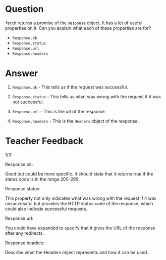 # Question

`fetch` returns a promise of the `Response` object. It has a lot of useful properties on it. Can you explain what each of these properties are for?

- `Response.ok`
- `Response.status`
- `Response.url`
- `Response.headers`

# Answer

1. `Response.ok` - This tells us if the request was successful.

2. `Response.status` - This tells us what was wrong with the request if it was not successful.

3. `Response.url` - This is the url of the response.

4. `Response.headers` - This is the `Headers` object of the response.

# Teacher Feedback

1/3

Response.ok:

Good but could be more specific. It should state that it returns true if the status code is in the range 200-299.

Response.status:

This property not only indicates what was wrong with the request if it was unsuccessful but provides the HTTP status code of the response, which could also indicate successful requests.

Response.url:

You could have expanded to specify that it gives the URL of the response after any redirects.

Response.headers:

Describe what the Headers object represents and how it can be used.

